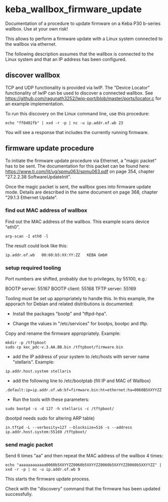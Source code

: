 # keba_wallbox_firmware_update

Documentation of a procedure to update firmware on a Keba P30 b-series wallbox. Use at your own risk!

This allows to perform a firmware update with a Linux system connected to the wallbox via ethernet.

The following description assumes that the wallbox is connected to the Linux system and that an IP
address has been configured.

## discover wallbox

TCP and UDP functionality is provided via lwIP. The "Device Locator" functionality of lwIP can be used
to discover a connected wallbox. See https://github.com/ragunath3252/lwip-port/blob/master/ports/locator.c 
for an example implementation.

To run this discovery on the Linux command line, use this procedure:

```code
echo "ff0402fb" | xxd -r -p | nc -u ip.addr.of.wb 23
```

You will see a response that includes the currently running firmware.

## firmware update procedure

To initiate the firmware update procedure via Ethernet, a "magic packet" has to be sent. The documentation
for this packet can be found here: https://www.ti.com/lit/ug/spmu063/spmu063.pdf on page 354, chapter
"27.2.2.38 SoftwareUpdateInit".

Once the magic packet is sent, the wallbox goes into firmware update mode. Details are described in the same
document on page 368, chapter "29.1.3 Ethernet Update".

### find out MAC address of wallbox

Find out the MAC address of the wallbox. This example scans device "eth0".

```code
arp-scan -I eth0 -l
```

The result could look like this:

```code
ip.addr.of.wb	00:60:b5:XX:YY:ZZ	KEBA GmbH
```

### setup required tooling

Port numbers are shifted, probably due to privileges, by 55100, e.g.:

BOOTP server: 55167
BOOTP client: 55168
TFTP server:  55169

Tooling must be set up appropriately to handle this. In this example, 
the apporach for Debian and related distributions is documented:

* Install the packages "bootp" and "tftpd-hpa".

* Change the values in "/etc/services" for bootps, bootpc and tftp.

Copy and rename the firmware appropriately. Example:

```code
mkdir -p /tftpboot
sudo cp kec_pdc-v.3.AA.BB.bin /tftpboot/firmware.bin
```

* add the IP address of your system to /etc/hosts with server name "stellaris". Example:

```code
ip.addr.host.system	stellaris
```

* add the following line to /etc/bootptab (fill IP and MAC of Wallbox)

```code
.default:ip=ip.addr.of.wb:bf=firmware.bin:ht=ethernet:ha=0060B5XXYYZZ
```

* Run the tools with these parameters: 

```code
sudo bootpd -s -d 127 -h stellaris -c /tftpboot/
```

(bootpd needs sudo for altering ARP table)

```code
in.tftpd -L --verbosity=127 --blocksize=516 -s --address ip.addr.host.system:55169 /tftpboot/
```

### send magic packet

Send 6 times "aa" and then repeat the MAC address of the wallbox 4 times:

```code
echo "aaaaaaaaaaaa0060b5XXYYZZ0060b5XXYYZZ0060b5XXYYZZ0060b5XXYYZZ" | xxd -r -p | nc -u ip.addr.of.wb 9
```

This starts the firmware update process.

Check with the "discovery" command that the firmware has been updated successfully.
